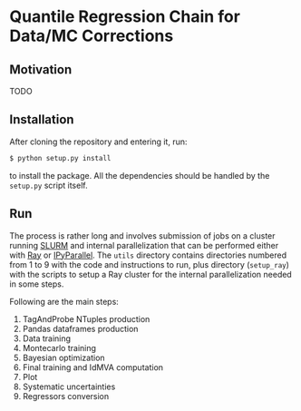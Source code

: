 # Quantile Regression Chain for Data/MC Corrections

## Motivation
TODO

## Installation
After cloning the repository and entering it, run:
```bash
$ python setup.py install
```
to install the package.
All the dependencies should be handled by the ```setup.py``` script itself.

## Run
The process is rather long and involves submission of jobs on a cluster running [SLURM](https://slurm.schedmd.com/) and internal parallelization that can be performed either with [Ray](https://ray.io/) or [IPyParallel](https://ipyparallel.readthedocs.io/en/latest/#). 
The ```utils``` directory contains directories numbered from 1 to 9 with the code and instructions to run, plus directory (```setup_ray```) with the scripts to setup a Ray cluster for the internal parallelization needed in some steps.

Following are the main steps:

1. TagAndProbe NTuples production
2.  Pandas dataframes production
3. Data training
4. Montecarlo training
5. Bayesian optimization
6. Final training and IdMVA computation
7. Plot
8. Systematic uncertainties 
9. Regressors conversion
